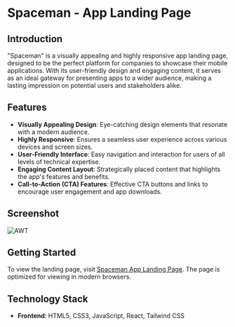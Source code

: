 

# Spaceman - App Landing Page

## Introduction
"Spaceman" is a visually appealing and highly responsive app landing page, designed to be the perfect platform for companies to showcase their mobile applications. With its user-friendly design and engaging content, it serves as an ideal gateway for presenting apps to a wider audience, making a lasting impression on potential users and stakeholders alike.

## Features
- **Visually Appealing Design**: Eye-catching design elements that resonate with a modern audience.
- **Highly Responsive**: Ensures a seamless user experience across various devices and screen sizes.
- **User-Friendly Interface**: Easy navigation and interaction for users of all levels of technical expertise.
- **Engaging Content Layout**: Strategically placed content that highlights the app's features and benefits.
- **Call-to-Action (CTA) Features**: Effective CTA buttons and links to encourage user engagement and app downloads.

## Screenshot
![AWT](https://github.com/VishvShah98/spaceman/assets/70076769/8eec615d-d337-4613-84b8-826c2cbdcf31)


## Getting Started
To view the landing page, visit [Spaceman App Landing Page](<https://spaceman-kappa.vercel.app/>). The page is optimized for viewing in modern browsers.

## Technology Stack
- **Frontend**: HTML5, CSS3, JavaScript, React, Tailwind CSS

